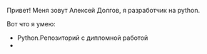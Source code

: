 Привет!
Меня зовут Алексей Долгов, я разработчик на python.

Вот что я умею:
 - Python.Репозиторий с дипломной работой
 - 


